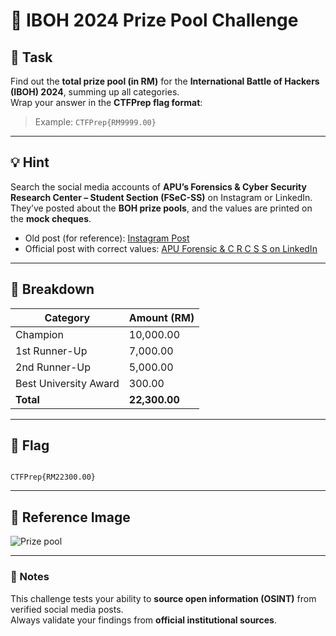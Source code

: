 # 🧩 IBOH 2024 Prize Pool Challenge

## 🎯 Task
Find out the **total prize pool (in RM)** for the **International Battle of Hackers (IBOH) 2024**, summing up all categories.  
Wrap your answer in the **CTFPrep flag format**:  
> Example: `CTFPrep{RM9999.00}`

---

## 💡 Hint
Search the social media accounts of **APU’s Forensics & Cyber Security Research Center – Student Section (FSeC-SS)** on Instagram or LinkedIn.  
They’ve posted about the **BOH prize pools**, and the values are printed on the **mock cheques**.

- Old post (for reference): [Instagram Post](https://www.instagram.com/p/C-4ThHnzZg2/)  
- Official post with correct values: [APU Forensic & C R C S S on LinkedIn](https://www.linkedin.com/posts/forensic-security-research-center-student-section-apu_prizepool-iboh2024-battleofhackers-activity-7236960000563167232-HJ9r?utm_source=share&utm_medium=member_desktop&rcm=ACoAADytt9IBJpMM7T81v2QzF5XDrQ_9YO8ZtJw)

---

## 🧮 Breakdown
| Category | Amount (RM) |
|-----------|-------------|
| Champion | 10,000.00 |
| 1st Runner-Up | 7,000.00 |
| 2nd Runner-Up | 5,000.00 |
| Best University Award | 300.00 |
| **Total** | **22,300.00** |

---

## 🏁 Flag
```

CTFPrep{RM22300.00}

```

---

## 📸 Reference Image
![Prize pool](https://media.licdn.com/dms/image/v2/D5622AQHw8zbsKLmxZw/feedshare-shrink_1280/feedshare-shrink_1280/0/1725425717765?e=1762992000&v=beta&t=JKcygH6-ldZVpwIK7JtRe0pK3Z20PFWcSSLBsNg5qmA)

---

### 🧠 Notes
This challenge tests your ability to **source open information (OSINT)** from verified social media posts.  
Always validate your findings from **official institutional sources**.
